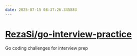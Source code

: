```yaml
---
date: 2025-07-15 08:37:26.345883
---
```


# [RezaSi/go-interview-practice](https://github.com/RezaSi/go-interview-practice)

Go coding challenges for interview prep